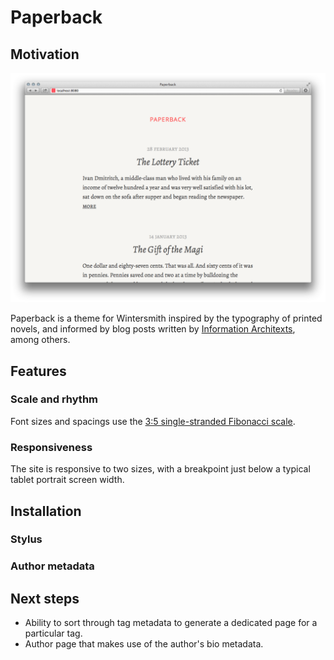 # Paperback

## Motivation

![Paperback screenshot](paperback-screenshot.png)

Paperback is a theme for Wintersmith inspired by the typography of printed novels, and informed by blog posts written by [Information Architexts](http://informationarchitects.net/blog/responsive-typography-the-basics/), among others.

## Features

### Scale and rhythm

Font sizes and spacings use the [3:5 single-stranded Fibonacci scale](http://lamb.cc/typograph/).

### Responsiveness

The site is responsive to two sizes, with a breakpoint just below a typical tablet portrait screen width.

## Installation

### Stylus

### Author metadata

## Next steps

- Ability to sort through tag metadata to generate a dedicated page for a particular tag.
- Author page that makes use of the author's bio metadata.